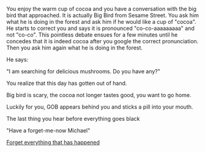 You enjoy the warm cup of cocoa and you have a conversation with the big bird that approached. It is actually
Big Bird from Sesame Street. You ask him what he is doing in the forest and ask him if he would like
a cup of "cocoa". He starts to correct you and says it is pronounced "co-co-aaaaaaaaa" and not "co-co".
This pointless debate ensues for a few minutes until he concedes that it is indeed cocoa after you google
the correct pronunciation. Then you ask him again what he is doing in the forest.

He says:

"I am searching for delicious mushrooms. Do you have any?"

You realize that this day has gotten out of hand.

Big bird is scary, the cocoa not longer tastes good, you want to go home.

Luckily for you, GOB appears behind you and sticks a pill into your mouth.

The last thing you hear before everything goes black

"Have a forget-me-now Michael"

[Forget everything that has happened](../../marshmallow.md)

